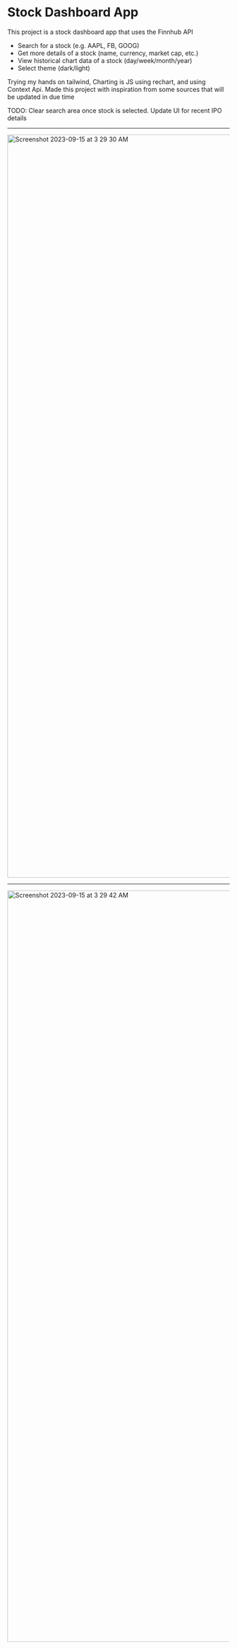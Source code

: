 # Stock Dashboard App
This project is a stock dashboard app that uses the Finnhub API

* Search for a stock (e.g. AAPL, FB, GOOG)
* Get more details of a stock (name, currency, market cap, etc.)
* View historical chart data of a stock (day/week/month/year)
* Select theme (dark/light)

Trying my hands on tailwind, Charting is JS using rechart, and using Context Api. 
Made this project with inspiration from some sources that will be updated in due time

TODO:
Clear search area once stock is selected.
Update UI for recent IPO details

---
<img width="1682" alt="Screenshot 2023-09-15 at 3 29 30 AM" src="https://github.com/rishi9504/Stock_Dashboard_React/assets/9592201/5fb08147-37c2-4827-b3cf-a1f9dabd5365">

---

<img width="1701" alt="Screenshot 2023-09-15 at 3 29 42 AM" src="https://github.com/rishi9504/Stock_Dashboard_React/assets/9592201/3a5ff660-b8b1-482b-8d70-f45bb138bb02">
